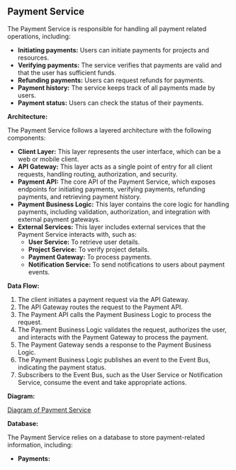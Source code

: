 ## Payment Service

The Payment Service is responsible for handling all payment related operations, including:

- **Initiating payments:** Users can initiate payments for projects and resources.
- **Verifying payments:** The service verifies that payments are valid and that the user has sufficient funds.
- **Refunding payments:** Users can request refunds for payments.
- **Payment history:** The service keeps track of all payments made by users.
- **Payment status:** Users can check the status of their payments.

**Architecture:**

The Payment Service follows a layered architecture with the following components:

- **Client Layer:** This layer represents the user interface, which can be a web or mobile client.
- **API Gateway:**  This layer acts as a single point of entry for all client requests, handling routing, authorization, and security. 
- **Payment API:** The core API of the Payment Service, which exposes endpoints for initiating payments, verifying payments, refunding payments, and retrieving payment history.
- **Payment Business Logic:** This layer contains the core logic for handling payments, including validation, authorization, and integration with external payment gateways.
- **External Services:** This layer includes external services that the Payment Service interacts with, such as:
    - **User Service:**  To retrieve user details.
    - **Project Service:**  To verify project details.
    - **Payment Gateway:** To process payments.
    - **Notification Service:** To send notifications to users about payment events.

**Data Flow:**

1. The client initiates a payment request via the API Gateway.
2. The API Gateway routes the request to the Payment API.
3. The Payment API calls the Payment Business Logic to process the request.
4. The Payment Business Logic validates the request, authorizes the user, and interacts with the Payment Gateway to process the payment.
5. The Payment Gateway sends a response to the Payment Business Logic.
6. The Payment Business Logic publishes an event to the Event Bus, indicating the payment status.
7. Subscribers to the Event Bus, such as the User Service or Notification Service, consume the event and take appropriate actions.

**Diagram:**

[Diagram of Payment Service](./payment_service.png)

**Database:**

The Payment Service relies on a database to store payment-related information, including:

- **Payments:**
